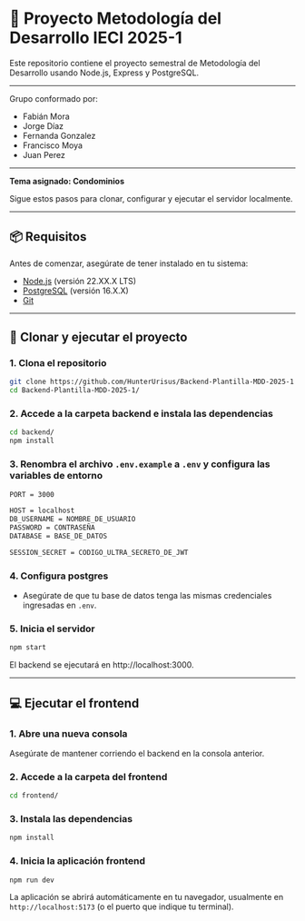 # 🚀 Proyecto Metodología del Desarrollo IECI 2025-1

Este repositorio contiene el proyecto semestral de Metodología del Desarrollo usando Node.js, Express y PostgreSQL. 

---

Grupo conformado por:

* Fabián Mora
* Jorge Díaz
* Fernanda Gonzalez
* Francisco Moya
* Juan Perez

---

**Tema asignado: Condominios**

Sigue estos pasos para clonar, configurar y ejecutar el servidor localmente.

---

## 📦 Requisitos

Antes de comenzar, asegúrate de tener instalado en tu sistema:

- [Node.js](https://nodejs.org/) (versión 22.XX.X LTS)
- [PostgreSQL](https://www.postgresql.org/) (versión 16.X.X)
- [Git](https://git-scm.com/)

---

## 🔧 Clonar y ejecutar el proyecto

### 1. Clona el repositorio
```bash
git clone https://github.com/HunterUrisus/Backend-Plantilla-MDD-2025-1
cd Backend-Plantilla-MDD-2025-1/
```

### 2. Accede a la carpeta backend e instala las dependencias
```bash
cd backend/
npm install
```

### 3. Renombra el archivo `.env.example` a `.env` y configura las variables de entorno
```bash
PORT = 3000

HOST = localhost
DB_USERNAME = NOMBRE_DE_USUARIO
PASSWORD = CONTRASEÑA
DATABASE = BASE_DE_DATOS

SESSION_SECRET = CODIGO_ULTRA_SECRETO_DE_JWT
```

### 4. Configura postgres
- Asegúrate de que tu base de datos tenga las mismas credenciales ingresadas en `.env`.

### 5. Inicia el servidor
```bash
npm start
```

El backend se ejecutará en http://localhost:3000.

------------------------------------------------------

## 💻 Ejecutar el frontend

### 1. Abre una nueva consola

Asegúrate de mantener corriendo el backend en la consola anterior.

### 2. Accede a la carpeta del frontend

```bash
cd frontend/
```

### 3. Instala las dependencias

```bash
npm install
```

### 4. Inicia la aplicación frontend

```bash
npm run dev
```

La aplicación se abrirá automáticamente en tu navegador, usualmente en `http://localhost:5173` (o el puerto que indique tu terminal).

